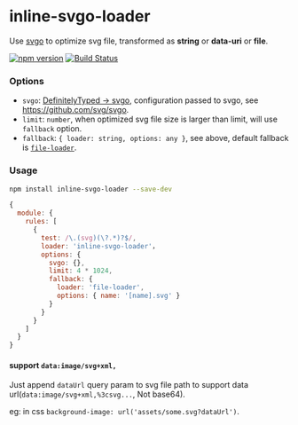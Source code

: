 # inline-svgo-loader
Use [svgo](https://github.com/svg/svgo) to optimize svg file, transformed as **string** or **data-uri** or **file**.

[![npm version](https://img.shields.io/npm/v/inline-svgo-loader.svg)](https://www.npmjs.com/package/inline-svgo-loader)
[![Build Status](https://travis-ci.org/lovetingyuan/inline-svgo-loader.svg?branch=master)](https://travis-ci.org/lovetingyuan/inline-svgo-loader)

### Options
* `svgo`: [DefinitelyTyped -> svgo](https://github.com/DefinitelyTyped/DefinitelyTyped/blob/master/types/svgo/index.d.ts), configuration passed to svgo, see https://github.com/svg/svgo.
* `limit`: `number`, when optimized svg file size is larger than limit, will use `fallback` option.
* `fallback`: `{ loader: string, options: any }`, see above, default fallback is [`file-loader`](https://github.com/webpack-contrib/file-loader).

### Usage
```bash
npm install inline-svgo-loader --save-dev
```

```javascript
{
  module: {
    rules: [
      {
        test: /\.(svg)(\?.*)?$/,
        loader: 'inline-svgo-loader'，
        options: {
          svgo: {},
          limit: 4 * 1024,
          fallback: {
            loader: 'file-loader',
            options: { name: '[name].svg' }
          }
        }
      }
    ]
  }
}
```

#### support `data:image/svg+xml,`
Just append `dataUrl` query param to svg file path to support data url(`data:image/svg+xml,%3csvg...`, Not base64).

eg: in css `background-image: url('assets/some.svg?dataUrl')`.
